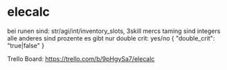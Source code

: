 # elecalc

bei runen sind:
str/agi/int/inventory_slots, 3skill mercs taming sind integers
alle anderes sind prozente
es gibt nur double crit: yes/no
{
"double_crit": "true|false"
}

Trello Board:
https://trello.com/b/9pHgySa7/elecalc
